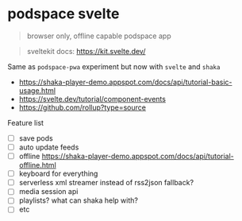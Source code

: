 # podspace svelte

> browser only, offline capable podspace app

> sveltekit docs: https://kit.svelte.dev/

Same as `podspace-pwa` experiment but now with `svelte` and `shaka`

- https://shaka-player-demo.appspot.com/docs/api/tutorial-basic-usage.html
- https://svelte.dev/tutorial/component-events
- https://github.com/rollup?type=source

Feature list

- [ ] save pods
- [ ] auto update feeds
- [ ] offline <https://shaka-player-demo.appspot.com/docs/api/tutorial-offline.html>
- [ ] keyboard for everything
- [ ] serverless xml streamer instead of rss2json fallback?
- [ ] media session api
- [ ] playlists? what can shaka help with?
- [ ] etc
